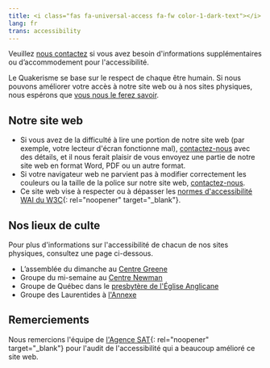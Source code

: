 ```yaml
---
title: <i class="fas fa-universal-access fa-fw color-1-dark-text"></i> Information sur l'accessibilité
lang: fr
trans: accessibility
---
```

Veuillez [nous contactez](/contact-fr) si vous avez besoin d'informations supplémentaires ou d’accommodement pour l'accessibilité.

Le Quakerisme se base sur le respect de chaque être humain. Si nous pouvons améliorer votre accès à notre site web ou à nos sites physiques, nous espérons que [vous nous le ferez savoir](/contact-fr).

## Notre site web
* Si vous avez de la difficulté à lire une portion de notre site web (par exemple, votre lecteur d'écran fonctionne mal), [contactez-nous](/contact-fr) avec des détails, et il nous ferait plaisir de vous envoyez une partie de notre site web en format Word, PDF ou un autre format.
* Si votre navigateur web ne parvient pas à modifier correctement les couleurs ou la taille de la police sur notre site web, [contactez-nous](/contact-fr).
* Ce site web vise à respecter ou à dépasser les [normes d'accessibilité WAI du W3C](https://www.w3.org/WAI/standards-guidelines/fr){: rel="noopener" target="_blank"}.

## Nos lieux de culte
Pour plus d'informations sur l'accessibilité de chacun de nos sites physiques, consultez une page ci-dessous.
* L’assemblée du dimanche au [Centre Greene](/coordonnées#accessibilité)
* Groupe du mi-semaine au [Centre Newman](/mi-semaine#accessibilité)
* Groupe de Québec dans le [presbytère de l'Église Anglicane](/québec#accessibilité)
* Groupe des Laurentides à [l'Annexe](/laurentides#accessibilité)

## Remerciements
Nous remercions l'équipe de [l'Agence SAT](https://agencesat.com/){: rel="noopener" target="_blank"} pour l'audit de l'accessibilité qui a beaucoup amélioré ce site web.
